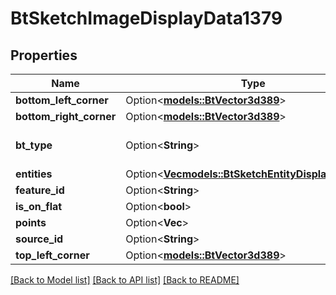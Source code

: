 # BtSketchImageDisplayData1379

## Properties

Name | Type | Description | Notes
------------ | ------------- | ------------- | -------------
**bottom_left_corner** | Option<[**models::BtVector3d389**](BTVector3d-389.md)> |  | [optional]
**bottom_right_corner** | Option<[**models::BtVector3d389**](BTVector3d-389.md)> |  | [optional]
**bt_type** | Option<**String**> | Type of JSON object. | [optional]
**entities** | Option<[**Vec<models::BtSketchEntityDisplayData354>**](BTSketchEntityDisplayData-354.md)> |  | [optional]
**feature_id** | Option<**String**> |  | [optional]
**is_on_flat** | Option<**bool**> |  | [optional]
**points** | Option<**Vec<f64>**> |  | [optional]
**source_id** | Option<**String**> |  | [optional]
**top_left_corner** | Option<[**models::BtVector3d389**](BTVector3d-389.md)> |  | [optional]

[[Back to Model list]](../README.md#documentation-for-models) [[Back to API list]](../README.md#documentation-for-api-endpoints) [[Back to README]](../README.md)


